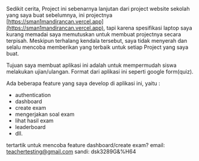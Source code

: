 Sedikit cerita, Project ini sebenarnya lanjutan dari project website sekolah yang saya buat sebelumnya, ini projectnya [https://sman1mandirancan.vercel.app](https://sman1mandirancan.vercel.app), tapi karena spesifikasi laptop saya kurang memadai saya memutuskan untuk membuat projectnya secara terpisah. Meskipun terhalang kendala tersebut, saya tidak menyerah dan selalu mencoba memberikan yang terbaik untuk setiap Project yang saya buat.

Tujuan saya membuat aplikasi ini adalah untuk mempermudah siswa melakukan ujian/ulangan. Format dari aplikasi ini seperti google form(quiz).

Ada beberapa feature yang saya develop di aplikasi ini, yaitu :

- authentication
- dashboard
- create exam
- mengerjakan soal exam
- lihat hasil exam
- leaderboard
- dll.

tertartik untuk mencoba feature dashboard/create exam?
email: teachertesting@gmail.com
sandi: dsk3289G&%H64
